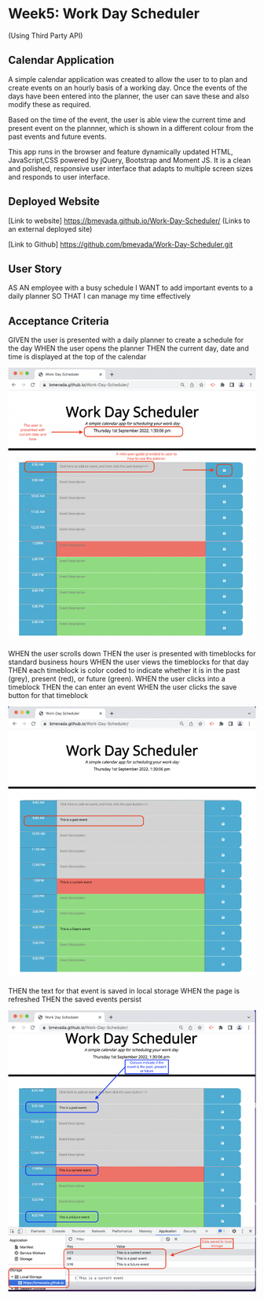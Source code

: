 # Week5: Work Day Scheduler
(Using Third Party API)

## Calendar Application

A simple calendar application was created to allow the user to to plan and create events on an hourly basis of a working day. Once the events of the days have been entered into the planner, the user can save these and also modify these as required.

Based on the time of the event, the user is able view the current time and present event on the plannner, which is shown in a different colour from the past events and future events.

 This app runs in the browser and feature dynamically updated HTML, JavaScript,CSS powered by jQuery, Bootstrap and Moment JS. It is a clean and polished, responsive user interface that adapts to multiple screen sizes and responds to user interface.


## Deployed Website

[Link to website] https://bmevada.github.io/Work-Day-Scheduler/ (Links to an external deployed site)

[Link to Github] https://github.com/bmevada/Work-Day-Scheduler.git


## User Story

AS AN employee with a busy schedule
I WANT to add important events to a daily planner
SO THAT I can manage my time effectively

## Acceptance Criteria

GIVEN the user is presented with a daily planner to create a schedule for the day
WHEN the user opens the planner
THEN the current day, date and time is displayed at the top of the calendar

<img src= './images/main-screen.png'>

WHEN the user scrolls down
THEN the user is presented with timeblocks for standard business hours
WHEN the user views the timeblocks for that day
THEN each timeblock is color coded to indicate whether it is in the past (grey), present (red), or future (green).
WHEN the user clicks into a timeblock
THEN the can enter an event
WHEN the user clicks the save button for that timeblock

<img src= './images/event-added.png'>

THEN the text for that event is saved in local storage
WHEN the page is refreshed
THEN the saved events persist

<img src= './images/event-storage-recall.png'>




